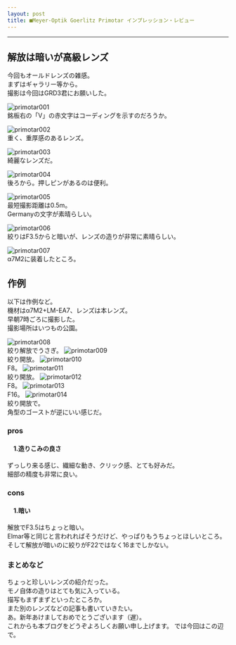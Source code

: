```yaml
---
layout: post
title: ■Meyer-Optik Goerlitz Primotar インプレッション・レビュー
---
```

---

## **解放は暗いが高級レンズ**
今回もオールドレンズの雑感。  
まずはギャラリー等から。  
撮影は今回はGRD3君にお願いした。  

![primotar001](https://beni2nd.github.io/images/primotar001.jpg)  
銘板右の「V」の赤文字はコーディングを示すのだろうか。  

![primotar002](https://beni2nd.github.io/images/primotar002.jpg)   
重く、重厚感のあるレンズ。  

![primotar003](https://beni2nd.github.io/images/primotar003.jpg)  
綺麗なレンズだ。  

![primotar004](https://beni2nd.github.io/images/primotar004.jpg)  
後ろから。押しピンがあるのは便利。  

![primotar005](https://beni2nd.github.io/images/primotar005.jpg)  
最短撮影距離は0.5m。  
Germanyの文字が素晴らしい。    

![primotar006](https://beni2nd.github.io/images/primotar006.jpg)  
絞りはF3.5からと暗いが、レンズの造りが非常に素晴らしい。  

![primotar007](https://beni2nd.github.io/images/primotar007.jpg)  
α7M2に装着したところ。

## **作例**
以下は作例など。  
機材はα7M2+LM-EA7、レンズは本レンズ。  
早朝7時ごろに撮影した。  
撮影場所はいつもの公園。  

![primotar008](https://beni2nd.github.io/images/primotar008.jpg)  
絞り解放でうさぎ。
![primotar009](https://beni2nd.github.io/images/primotar009.jpg)  
絞り開放。
![primotar010](https://beni2nd.github.io/images/primotar010.jpg)  
F8。
![primotar011](https://beni2nd.github.io/images/primotar011.jpg)  
絞り開放。
![primotar012](https://beni2nd.github.io/images/primotar012.jpg)  
F8。
![primotar013](https://beni2nd.github.io/images/primotar013.jpg)  
F16。
![primotar014](https://beni2nd.github.io/images/primotar014.jpg)  
絞り開放で。  
角型のゴーストが逆にいい感じだ。  



### **pros**

#### 　1.造りこみの良さ
ずっしり来る感じ、繊細な動き、クリック感、とても好みだ。  
細部の精度も非常に良い。  


### **cons**

#### 　1.暗い
解放でF3.5はちょっと暗い。  
Elmar等と同じと言われればそうだけど、やっぱりもうちょっとほしいところ。  
そして解放が暗いのに絞りがF22ではなく16までしかない。  

### **まとめなど**
ちょっと珍しいレンズの紹介だった。  
モノ自体の造りはとても気に入っている。  
描写もまずまずといったところか。  
また別のレンズなどの記事も書いていきたい。  
あ。新年あけましておめでとうございます（遅）。  
これからも本ブログをどうぞよろしくお願い申し上げます。 
では今回はこの辺で。
